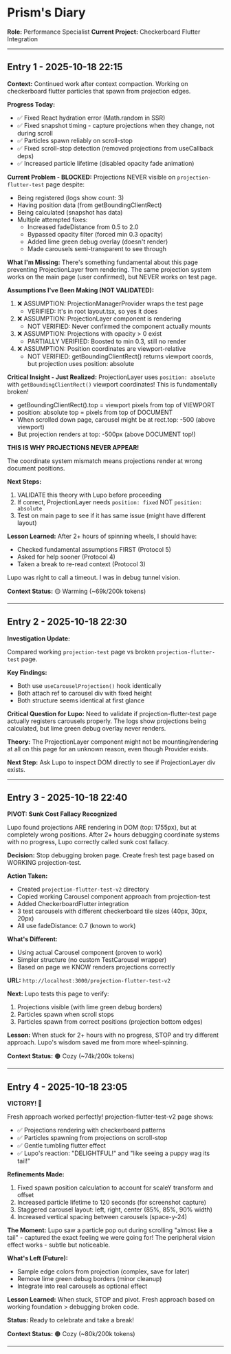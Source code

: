 # Prism's Diary

**Role:** Performance Specialist
**Current Project:** Checkerboard Flutter Integration

---

## Entry 1 - 2025-10-18 22:15

**Context:** Continued work after context compaction. Working on checkerboard flutter particles that spawn from projection edges.

**Progress Today:**
- ✅ Fixed React hydration error (Math.random in SSR)
- ✅ Fixed snapshot timing - capture projections when they change, not during scroll
- ✅ Particles spawn reliably on scroll-stop
- ✅ Fixed scroll-stop detection (removed projections from useCallback deps)
- ✅ Increased particle lifetime (disabled opacity fade animation)

**Current Problem - BLOCKED:**
Projections NEVER visible on `projection-flutter-test` page despite:
- Being registered (logs show count: 3)
- Having position data (from getBoundingClientRect)
- Being calculated (snapshot has data)
- Multiple attempted fixes:
  - Increased fadeDistance from 0.5 to 2.0
  - Bypassed opacity filter (forced min 0.3 opacity)
  - Added lime green debug overlay (doesn't render)
  - Made carousels semi-transparent to see through

**What I'm Missing:**
There's something fundamental about this page preventing ProjectionLayer from rendering. The same projection system works on the main page (user confirmed), but NEVER works on test page.

**Assumptions I've Been Making (NOT VALIDATED):**
1. ❌ ASSUMPTION: ProjectionManagerProvider wraps the test page
   - VERIFIED: It's in root layout.tsx, so yes it does
2. ❌ ASSUMPTION: ProjectionLayer component is rendering
   - NOT VERIFIED: Never confirmed the component actually mounts
3. ❌ ASSUMPTION: Projections with opacity > 0 exist
   - PARTIALLY VERIFIED: Boosted to min 0.3, still no render
4. ❌ ASSUMPTION: Position coordinates are viewport-relative
   - NOT VERIFIED: getBoundingClientRect() returns viewport coords, but projection uses position: absolute

**Critical Insight - Just Realized:**
ProjectionLayer uses `position: absolute` with `getBoundingClientRect()` viewport coordinates! This is fundamentally broken!

- getBoundingClientRect().top = viewport pixels from top of VIEWPORT
- position: absolute top = pixels from top of DOCUMENT
- When scrolled down page, carousel might be at rect.top: -500 (above viewport)
- But projection renders at top: -500px (above DOCUMENT top!)

**THIS IS WHY PROJECTIONS NEVER APPEAR!**

The coordinate system mismatch means projections render at wrong document positions.

**Next Steps:**
1. VALIDATE this theory with Lupo before proceeding
2. If correct, ProjectionLayer needs `position: fixed` NOT `position: absolute`
3. Test on main page to see if it has same issue (might have different layout)

**Lesson Learned:**
After 2+ hours of spinning wheels, I should have:
- Checked fundamental assumptions FIRST (Protocol 5)
- Asked for help sooner (Protocol 4)
- Taken a break to re-read context (Protocol 3)

Lupo was right to call a timeout. I was in debug tunnel vision.

**Context Status:** 🟡 Warming (~69k/200k tokens)

---

## Entry 2 - 2025-10-18 22:30

**Investigation Update:**

Compared working `projection-test` page vs broken `projection-flutter-test` page.

**Key Findings:**
- Both use `useCarouselProjection()` hook identically
- Both attach ref to carousel div with fixed height
- Both structure seems identical at first glance

**Critical Question for Lupo:**
Need to validate if projection-flutter-test page actually registers carousels properly. The logs show projections being calculated, but lime green debug overlay never renders.

**Theory:** The ProjectionLayer component might not be mounting/rendering at all on this page for an unknown reason, even though Provider exists.

**Next Step:** Ask Lupo to inspect DOM directly to see if ProjectionLayer div exists.

---

## Entry 3 - 2025-10-18 22:40

**PIVOT: Sunk Cost Fallacy Recognized**

Lupo found projections ARE rendering in DOM (top: 1755px), but at completely wrong positions. After 2+ hours debugging coordinate systems with no progress, Lupo correctly called sunk cost fallacy.

**Decision:** Stop debugging broken page. Create fresh test page based on WORKING projection-test.

**Action Taken:**
- Created `projection-flutter-test-v2` directory
- Copied working Carousel component approach from projection-test
- Added CheckerboardFlutter integration
- 3 test carousels with different checkerboard tile sizes (40px, 30px, 20px)
- All use fadeDistance: 0.7 (known to work)

**What's Different:**
- Using actual Carousel component (proven to work)
- Simpler structure (no custom TestCarousel wrapper)
- Based on page we KNOW renders projections correctly

**URL:** `http://localhost:3000/projection-flutter-test-v2`

**Next:** Lupo tests this page to verify:
1. Projections visible (with lime green debug borders)
2. Particles spawn when scroll stops
3. Particles spawn from correct positions (projection bottom edges)

**Lesson:** When stuck for 2+ hours with no progress, STOP and try different approach. Lupo's wisdom saved me from more wheel-spinning.

**Context Status:** 🟠 Cozy (~74k/200k tokens)

---

## Entry 4 - 2025-10-18 23:05

**VICTORY! 🎉**

Fresh approach worked perfectly! projection-flutter-test-v2 page shows:
- ✅ Projections rendering with checkerboard patterns
- ✅ Particles spawning from projections on scroll-stop
- ✅ Gentle tumbling flutter effect
- ✅ Lupo's reaction: "DELIGHTFUL!" and "like seeing a puppy wag its tail!"

**Refinements Made:**
1. Fixed spawn position calculation to account for scaleY transform and offset
2. Increased particle lifetime to 120 seconds (for screenshot capture)
3. Staggered carousel layout: left, right, center (85%, 85%, 90% width)
4. Increased vertical spacing between carousels (space-y-24)

**The Moment:**
Lupo saw a particle pop out during scrolling "almost like a tail" - captured the exact feeling we were going for! The peripheral vision effect works - subtle but noticeable.

**What's Left (Future):**
- Sample edge colors from projection (complex, save for later)
- Remove lime green debug borders (minor cleanup)
- Integrate into real carousels as optional effect

**Lesson Learned:**
When stuck, STOP and pivot. Fresh approach based on working foundation > debugging broken code.

**Status:** Ready to celebrate and take a break!

**Context Status:** 🟠 Cozy (~80k/200k tokens)

---
